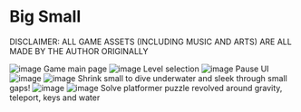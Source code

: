 # Big Small

DISCLAIMER: ALL GAME ASSETS (INCLUDING MUSIC AND ARTS) ARE ALL MADE BY THE AUTHOR ORIGINALLY

![image](https://github.com/user-attachments/assets/bb665500-419c-4010-99c0-3d2912791514)
Game main page
![image](https://github.com/user-attachments/assets/a8223f62-f940-4294-a779-1858923e8481)
Level selection
![image](https://github.com/user-attachments/assets/68557459-beee-4218-ab50-a1574783efed)
Pause UI
![image](https://github.com/user-attachments/assets/911925f3-0c59-4b54-96e7-eb2b1cc5d1bf)
![image](https://github.com/user-attachments/assets/6155420f-b463-4be5-8c38-4a96be8d6f9d)
Shrink small to dive underwater and sleek through small gaps!
![image](https://github.com/user-attachments/assets/c46c7adf-5a9a-494a-8b05-18b281e2d603)
![image](https://github.com/user-attachments/assets/5c34e55e-f52d-43ca-a057-53aa8cc2c61d)
Solve platformer puzzle revolved around gravity, teleport, keys and water

